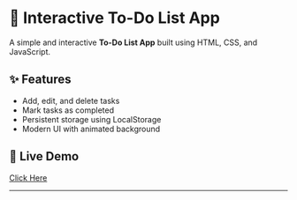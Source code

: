 # 📝 Interactive To-Do List App

A simple and interactive **To-Do List App** built using HTML, CSS, and JavaScript.  

## ✨ Features
- Add, edit, and delete tasks  
- Mark tasks as completed  
- Persistent storage using LocalStorage  
- Modern UI with animated background  

## 🚀 Live Demo
[Click Here](https://ModalaNikhitha.github.io/todo-list-app/)  

---
